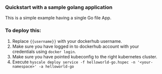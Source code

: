 ### Quickstart with a sample golang application

This is a simple example having a single Go file App.

### To deploy this:
1. Replace `{{username}}` with your dockerhub username.
2. Make sure you have logged in to dockerhub account with your credentials using `docker login`.
3. Make sure you have pointed kubeconfig to the right kubernetes cluster.
4. Execute
```hyscale deploy service -f helloworld-go.hspec -n '<your-namespace>' -a helloworld-go```
